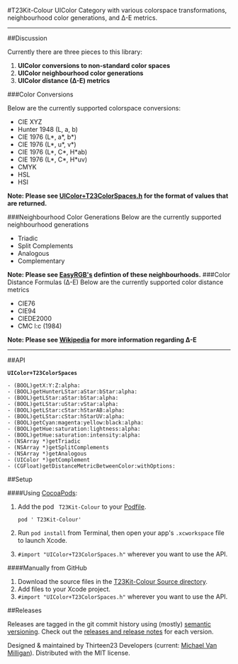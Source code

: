 #T23Kit-Colour
UIColor Category with various colorspace transformations, neighbourhood color generations, and ∆-E metrics.
_______________
##Discussion

Currently there are three pieces to this library:

1. **UIColor conversions to non-standard color spaces**
2. **UIColor neighbourhood color generations**
3. **UIColor distance (∆-E) metrics**

###Color Conversions

Below are the currently supported colorspace conversions:
*   CIE XYZ
*   Hunter 1948 (L, a, b)
*   CIE 1976 (L\*, a\*, b\*)
*   CIE 1976 (L\*, u\*, v\*) 
*   CIE 1976 (L\*, C\*, H\*ab)
*   CIE 1976 (L\*, C\*, H\*uv)
*   CMYK
*   HSL
*   HSI

**Note: Please see [UIColor+T23ColorSpaces.h](https://github.com/thirteen23/T23Kit-Colour/blob/master/T23Kit-Colour/UIColor%2BT23ColorSpaces.h) for the format of values that are returned.**

###Neighbourhood Color Generations
Below are the currently supported neighbourhood generations
*   Triadic
*   Split Complements
*   Analogous
*   Complementary

**Note: Please see [EasyRGB's](http://www.easyrgb.com/index.php?X=WEEL) defintion of these neighbourhoods.**
###Color Distance Formulas (∆-E)
Below are the currently supported color distance metrics
*   CIE76
*   CIE94
*   CIEDE2000
*   CMC l:c (1984)

**Note: Please see [Wikipedia](http://en.wikipedia.org/wiki/Color_difference) for more information regarding ∆-E**
_______________

##API

**`UIColor+T23ColorSpaces`**

    - (BOOL)getX:Y:Z:alpha:
    - (BOOL)getHunterLStar:aStar:bStar:alpha:
    - (BOOL)getLStar:aStar:bStar:alpha:
    - (BOOL)getLStar:uStar:vStar:alpha:
    - (BOOL)getLStar:cStar:hStarAB:alpha:
    - (BOOL)getLStar:cStar:hStarUV:alpha:
    - (BOOL)getCyan:magenta:yellow:black:alpha:
    - (BOOL)getHue:saturation:lightness:alpha:
    - (BOOL)getHue:saturation:intensity:alpha:
    - (NSArray *)getTriadic
    - (NSArray *)getSplitComplements
    - (NSArray *)getAnalogous
    - (UIColor *)getComplement
    - (CGFloat)getDistanceMetricBetweenColor:withOptions:

##Setup

####Using [CocoaPods](http://cocoapods.org):

1.	Add the pod ` T23Kit-Colour` to your [Podfile](http://guides.cocoapods.org/using/the-podfile.html).

    	pod ' T23Kit-Colour'

2.	Run `pod install` from Terminal, then open your app's `.xcworkspace` file to launch Xcode.
3.	`#import "UIColor+T23ColorSpaces.h"` wherever you want to use the API.

####Manually from GitHub

1.	Download the source files in the [T23Kit-Colour Source directory](https://github.com/thirteen23/T23Kit-Colour/tree/master/T23Kit-Colour).
2.	Add files to your Xcode project.
3.	`#import "UIColor+T23ColorSpaces.h"` wherever you want to use the API.

##Releases

Releases are tagged in the git commit history using (mostly) [semantic versioning](http://semver.org). Check out the [releases and release notes](https://github.com/thirteen23/T23Kit-Colour/blob/master/RELEASE) for each version.


Designed & maintained by Thirteen23 Developers (current: [Michael Van Milligan](mailto:michael.vanmilligan@thirteen23.com)). Distributed with the MIT license.
